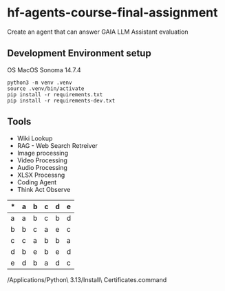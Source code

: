 # hf-agents-course-final-assignment

Create an agent that can answer GAIA LLM Assistant evaluation

## Development Environment setup

OS MacOS Sonoma 14.7.4

```shell
python3 -m venv .venv
source .venv/bin/activate
pip install -r requirements.txt
pip install -r requirements-dev.txt
```

## Tools

- Wiki Lookup
- RAG - Web Search Retreiver
- Image processing
- Video Processing
- Audio Processing
- XLSX Processng
- Coding Agent
- Think Act Observe

| \*  | a   | b   | c   | d   | e   |
| --- | --- | --- | --- | --- | --- |
| a   | a   | b   | c   | b   | d   |
| b   | b   | c   | a   | e   | c   |
| c   | c   | a   | b   | b   | a   |
| d   | b   | e   | b   | e   | d   |
| e   | d   | b   | a   | d   | c   |

/Applications/Python\ 3.13/Install\ Certificates.command
